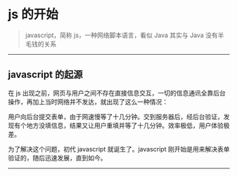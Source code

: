 # js 的开始

> javascript，简称 js，一种网络脚本语言，看似 Java 其实与 Java 没有半毛钱的关系


********************


## javascript 的起源
在 js 出现之前，网页与用户之间不存在直接信息交互，一切的信息通讯全靠后台操作，再加上当时网络并不发达，就出现了这么一种情况：

用户向后台提交表单，由于网速慢等了十几分钟。交到服务器后，经后台验证，发现有个地方没填信息，结果又让用户重填并等了十几分钟。效率极低，用户体验极差。

为了解决这个问题，初代 javascript 就诞生了。javascript 刚开始是用来解决表单验证的，随后迅速发展，直到如今。


**********************




